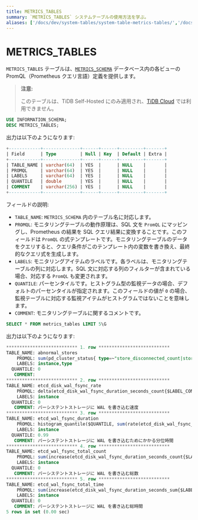 ```yaml
---
title: METRICS_TABLES
summary: `METRICS_TABLES` システムテーブルの使用方法を学ぶ。
aliases: ['/docs/dev/system-tables/system-table-metrics-tables/','/docs/dev/reference/system-databases/metrics-tables/','/tidb/dev/system-table-metrics-tables/']
---
```


# METRICS_TABLES

`METRICS_TABLES` テーブルは、[`METRICS_SCHEMA`](/metrics-schema.md) データベース内の各ビューの PromQL（Prometheus クエリ言語）定義を提供します。

> **注意:**
>
> このテーブルは、TiDB Self-Hosted にのみ適用され、[TiDB Cloud](https://docs.pingcap.com/tidbcloud/) では利用できません。

```sql
USE INFORMATION_SCHEMA;
DESC METRICS_TABLES;
```

出力は以下のようになります:

```sql
+------------+--------------+------+------+---------+-------+
| Field      | Type         | Null | Key  | Default | Extra |
+------------+--------------+------+------+---------+-------+
| TABLE_NAME | varchar(64)  | YES  |      | NULL    |       |
| PROMQL     | varchar(64)  | YES  |      | NULL    |       |
| LABELS     | varchar(64)  | YES  |      | NULL    |       |
| QUANTILE   | double       | YES  |      | NULL    |       |
| COMMENT    | varchar(256) | YES  |      | NULL    |       |
+------------+--------------+------+------+---------+-------+
```

フィールドの説明:

* `TABLE_NAME`: `METRICS_SCHEMA` 内のテーブル名に対応します。
* `PROMQL`: モニタリングテーブルの動作原理は、SQL 文を `PromQL` にマッピングし、Prometheus の結果を SQL クエリ結果に変換することです。このフィールドは `PromQL` の式テンプレートです。モニタリングテーブルのデータをクエリすると、クエリ条件がこのテンプレート内の変数を書き換え、最終的なクエリ式を生成します。
* `LABELS`: モニタリングアイテムのラベルです。各ラベルは、モニタリングテーブルの列に対応します。SQL 文に対応する列のフィルターが含まれている場合、対応する `PromQL` も変更されます。
* `QUANTILE`: パーセンタイルです。ヒストグラム型の監視データの場合、デフォルトのパーセンタイルが指定されます。このフィールドの値が `0` の場合、監視テーブルに対応する監視アイテムがヒストグラムではないことを意味します。
* `COMMENT`: モニタリングテーブルに関するコメントです。

```sql
SELECT * FROM metrics_tables LIMIT 5\G
```

出力は以下のようになります:

```sql
*************************** 1. row ***************************
TABLE_NAME: abnormal_stores
    PROMQL: sum(pd_cluster_status{ type=~"store_disconnected_count|store_unhealth_count|store_low_space_count|store_down_count|store_offline_count|store_tombstone_count"})
    LABELS: instance,type
  QUANTILE: 0
   COMMENT:
*************************** 2. row ***************************
TABLE_NAME: etcd_disk_wal_fsync_rate
    PROMQL: delta(etcd_disk_wal_fsync_duration_seconds_count{$LABEL_CONDITIONS}[$RANGE_DURATION])
    LABELS: instance
  QUANTILE: 0
   COMMENT: パーシステントストレージに WAL を書き込む速度
*************************** 3. row ***************************
TABLE_NAME: etcd_wal_fsync_duration
    PROMQL: histogram_quantile($QUANTILE, sum(rate(etcd_disk_wal_fsync_duration_seconds_bucket{$LABEL_CONDITIONS}[$RANGE_DURATION])) by (le,instance))
    LABELS: instance
  QUANTILE: 0.99
   COMMENT: パーシステントストレージに WAL を書き込むためにかかる分位時間
*************************** 4. row ***************************
TABLE_NAME: etcd_wal_fsync_total_count
    PROMQL: sum(increase(etcd_disk_wal_fsync_duration_seconds_count{$LABEL_CONDITIONS}[$RANGE_DURATION])) by (instance)
    LABELS: instance
  QUANTILE: 0
   COMMENT: パーシステントストレージに WAL を書き込む総数
*************************** 5. row ***************************
TABLE_NAME: etcd_wal_fsync_total_time
    PROMQL: sum(increase(etcd_disk_wal_fsync_duration_seconds_sum{$LABEL_CONDITIONS}[$RANGE_DURATION])) by (instance)
    LABELS: instance
  QUANTILE: 0
   COMMENT: パーシステントストレージに WAL を書き込む総時間
5 rows in set (0.00 sec)
```